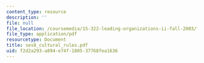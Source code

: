 ```yaml
---
content_type: resource
description: ''
file: null
file_location: /coursemedia/15-322-leading-organizations-ii-fall-2003/f2d2a293a894e74f180537768fea1636_ses8_cultural_rules.pdf
file_type: application/pdf
resourcetype: Document
title: ses8_cultural_rules.pdf
uid: f2d2a293-a894-e74f-1805-37768fea1636
---
```

